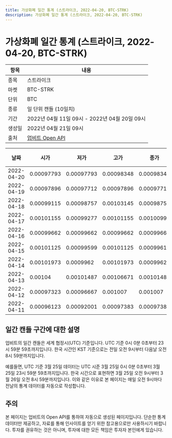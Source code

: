 ```yaml
---
title: 가상화폐 일간 통계 (스트라이크, 2022-04-20, BTC-STRK)
description: 가상화폐 일간 통계 (스트라이크, 2022-04-20, BTC-STRK)
---
```



가상화폐 일간 통계 (스트라이크, 2022-04-20, BTC-STRK)
===

|항목|내용|
|--|--|
|종목|스트라이크|
|마켓|BTC-STRK|
|단위|BTC|
|종류|일 단위 캔들 (10일치)|
|기간|2022년 04월 11일 09시 - 2022년 04월 20일 09시|
|생성일|2022년 04월 21일 09시|
|출처|[업비트 Open API](https://docs.upbit.com)|


|날짜|시가|저가|고가|종가|비고|
|--|--|--|--|--|--|
|2022-04-20|0.00097793|0.00097793|0.00098348|0.00098348|    |
|2022-04-19|0.00097896|0.00097712|0.00097896|0.00097712|    |
|2022-04-18|0.00099115|0.00098757|0.00103145|0.00098757|    |
|2022-04-17|0.00101155|0.00099277|0.00101155|0.0010099|    |
|2022-04-16|0.00099662|0.00099662|0.00099662|0.00099662|    |
|2022-04-15|0.00101125|0.00099599|0.00101125|0.00099614|    |
|2022-04-14|0.00101973|0.0009962|0.00101973|0.0009962|    |
|2022-04-13|0.00104|0.00101487|0.00106671|0.00101487|    |
|2022-04-12|0.00097323|0.00096667|0.001007|0.001007|    |
|2022-04-11|0.00096123|0.00092001|0.00097383|0.00097383|    |


일간 캔들 구간에 대한 설명
---


업비트의 일간 캔들은 세계 협정시(UTC) 기준입니다. 
UTC 기준 0시 0분 0초부터 23시 59분 59초까지입니다. 
한국 시간인 KST 기준으로는 전일 오전 9시부터 다음날 오전 8시 59분까지입니다. 


예를들면, UTC 기준 3월 25일 데이터는 UTC 시준 3월 25일 0시 0분 0초부터 3월 25일 23시 59분 59초까지입니다. 
한국 시간으로 표현하면 3월 25일 오전 9시부터 3월 26일 오전 8시 59분까지입니다. 
이와 같은 이유로 본 페이지는 매일 오전 9시마다 전날의 통계 데이터를 자동으로 작성합니다. 


주의
---


본 페이지는 업비트의 Open API를 통하여 자동으로 생성된 페이지입니다. 
단순한 통계 데이터만 제공하고, 자료를 통해 인사이트를 얻기 위한 참고용으로만 사용하시기 바랍니다. 
투자를 권유하는 것은 아니며, 투자에 대한 모든 책임은 투자자 본인에게 있습니다. 
